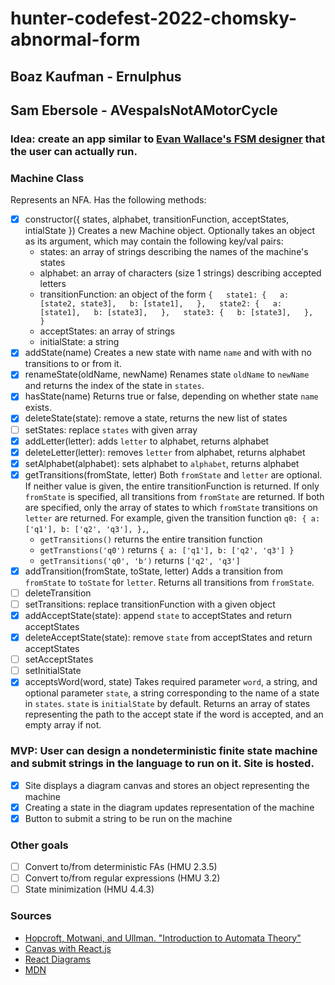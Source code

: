 # hunter-codefest-2022-chomsky-abnormal-form

## Boaz Kaufman - Ernulphus  
## Sam Ebersole - AVespaIsNotAMotorCycle  
  
### Idea: create an app similar to [Evan Wallace's FSM designer](https://madebyevan.com/fsm/) that the user can actually run.  

### Machine Class
Represents an NFA.
Has the following methods:
- [X] constructor({ states, alphabet, transitionFunction, acceptStates, intialState })
Creates a new Machine object. Optionally takes an object as its argument, which may contain the following key/val pairs:
  - states: an array of strings describing the names of the machine's states
  - alphabet: an array of characters (size 1 strings) describing accepted letters
  - transitionFunction: an object of the form
  `{  
     state1: {  
       a: [state2, state3],  
       b: [state1],  
     },  
     state2: {  
       a: [state1],  
       b: [state3],  
     },  
     state3: {  
       b: [state3],  
     },  
   }`
  - acceptStates: an array of strings
  - initialState: a string
- [X] addState(name)
Creates a new state with name `name` and with with no transitions to or from it.
- [X] renameState(oldName, newName)
Renames state `oldName` to `newName` and returns the index of the state in `states`.
- [X] hasState(name)
Returns true or false, depending on whether state `name` exists.
- [X] deleteState(state): remove a state, returns the new list of states
- [ ] setStates: replace `states` with given array
- [X] addLetter(letter): adds `letter` to alphabet, returns alphabet
- [X] deleteLetter(letter): removes `letter` from alphabet, returns alphabet
- [X] setAlphabet(alphabet): sets alphabet to `alphabet`, returns alphabet
- [X] getTransitions(fromState, letter)
Both `fromState` and `letter` are optional. If neither value is given, the entire transitionFunction is returned.
If only `fromState` is specified, all transitions from `fromState` are returned.
If both are specified, only the array of states to which `fromState` transitions on `letter` are returned.
For example, given the transition function `
  q0: {
    a: ['q1'],
    b: ['q2', 'q3'],
  },
`,
  - `getTransitions()` returns the entire transition function
  - `getTranstions('q0')` returns `{ a: ['q1'], b: ['q2', 'q3'] }`
  - `getTransitions('q0', 'b')` returns `['q2', 'q3']`
- [X] addTransition(fromState, toState, letter)
Adds a transition from `fromState` to `toState` for `letter`.
Returns all transitions from `fromState`.
- [ ] deleteTransition
- [ ] setTransitions: replace transitionFunction with a given object
- [X] addAcceptState(state): append `state` to acceptStates and return acceptStates
- [X] deleteAcceptState(state): remove `state` from acceptStates and return acceptStates
- [ ] setAcceptStates
- [ ] setInitialState
- [X] acceptsWord(word, state)
Takes required parameter `word`, a string, and optional parameter `state`, a string corresponding to the name of a state in `states`. `state` is `initialState` by default. Returns an array of states representing the path to the accept state if the word is accepted, and an empty array if not.

### MVP: User can design a nondeterministic finite state machine and submit strings in the language to run on it. Site is hosted.  
  - [X] Site displays a diagram canvas and stores an object representing the machine
  - [X] Creating a state in the diagram updates representation of the machine
  - [X] Button to submit a string to be run on the machine
  
### Other goals
- [ ] Convert to/from deterministic FAs (HMU 2.3.5)
- [ ] Convert to/from regular expressions (HMU 3.2)
- [ ] State minimization (HMU 4.4.3)

### Sources
- [Hopcroft, Motwani, and Ullman. "Introduction to Automata Theory"](https://drive.google.com/file/d/1g4hUYRvxS7RJSSK9PnZhcbIAkUYvFMSA/view?usp=sharing)
- [Canvas with React.js](https://medium.com/@pdx.lucasm/canvas-with-react-js-32e133c05258)
- [React Diagrams](https://github.com/projectstorm/react-diagrams)
- [MDN](https://developer.mozilla.org/en-US/docs/Web/API/Canvas_API/Tutorial/Drawing_shapes)
